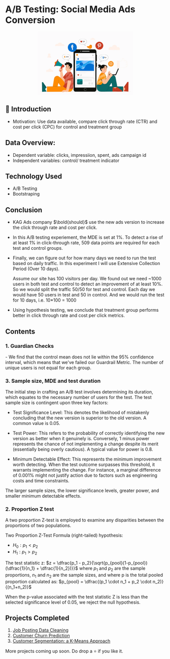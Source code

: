 # A/B Testing: Social Media Ads Conversion

<p align="center"><img src="img/FB-ads.png" height="200" width="300"></p>

## 📌 Introduction
- Motivation: Use data available, compare click through rate (CTR) and cost per click (CPC) for control and treatment group

## Data Overview:
- Dependent variable: clicks, impressiion, spent, ads campaign id
- Independent variables: control/ treatment indicator

## Technology Used

<ul>
  <li>A/B Testing</li>
  <li>Bootstraping</li>
</ul>

## Conclusion
- KAG Ads company $\bold{should}$ use the new ads version to increase the click through rate and cost per click.
- In this A/B testing experiement, the MDE is set at 1%. To detect a rise of at least 1% in click-through rate, 509 data points are required for each test and control groups. 
- Finally, we can figure out for how many days we need to run the test based on daily traffic. In this experiment I will use Extensive Collection Period (Over 10 days). 

  Assume our site has 100 visitors per day. We found out we need ~1000 users in both test and control to detect an improvement of at least 10%. So we would split the traffic 50/50 for test and control. Each day we would have 50 users in test and 50 in control. And we would run the test for 10 days, i.e. 10*100 = 1000

- Using hypothesis testing, we conclude that treatment group performs better in click through rate and cost per click metrics.

## Contents

<h3>1. Guardian Checks</h3>
- We find that the control mean does not lie within the 95% confidence interval, which means that we've failed our Guardrail Metric. The number of unique users is not equal for each group. 

<h3>3. Sample size, MDE and test duration</h3>
The initial step in crafting an A/B test involves determining its duration, which equates to the necessary number of users for the test. The test sample size is contingent upon three key factors:

+ Test Significance Level: This denotes the likelihood of mistakenly concluding that the new version is superior to the old version. A common value is 0.05.

+ Test Power: This refers to the probability of correctly identifying the new version as better when it genuinely is. Conversely, 1 minus power represents the chance of not implementing a change despite its merit (essentially being overly cautious). A typical value for power is 0.8.

+ Minimum Detectable Effect: This represents the minimum improvement worth detecting. When the test outcome surpasses this threshold, it warrants implementing the change. For instance, a marginal difference of 0.001% might not justify action due to factors such as engineering costs and time constraints.

The larger sample sizes, the lower significance levels, greater power, and smaller minimum detectable effects.

<h3>2. Proportion Z test</h3>
A two proportion Z-test is employed to examine any disparities between the proportions of two populations.

Two Proportion Z-Test Formula (right-tailed) hypothesis:
* $H_0: p_1 < p_2$
* $H_1: p_1 > p_2$

The test statistic z:
$z = \dfrac{p_1 - p_2}{\sqrt{p_{pool}(1-p_{pool})(\dfrac{1}{n_1} + \dfrac{1}{n_2})}}$
where $p_1$ and $p_2$ are the sample proportions, $n_1$ and $n_2$ are the sample sizes,
and where p is the total pooled proportion calculated as: $p_{pool} = \dfrac{(p_1 \cdot n_1 + p_2 \cdot n_2)}{(n_1+n_2)}$

When the p-value associated with the test statistic Z is less than the selected significance level of 0.05, we reject the null hypothesis.

## Projects Completed

1. <a href="https://github.com/lyphuong601/job-postings-data-cleaning">Job Posting Data Cleaning</a>
2. <a href="https://github.com/lyphuong601/data-science/tree/main/Telco-customer-churn">Customer Churn Prediction</a>
3. <a href="https://github.com/lyphuong601/rfm-customer-segmentation"> Customer Segmentation: a K-Means Approach</a>

More projects coming up soon. Do drop a ⭐ if you like it.